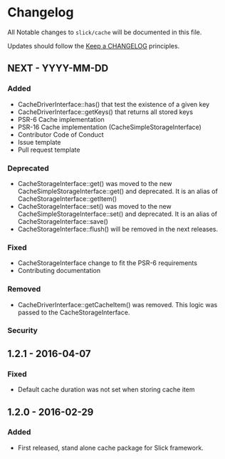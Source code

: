 # Changelog

All Notable changes to `slick/cache` will be documented in this file.

Updates should follow the [Keep a CHANGELOG](http://keepachangelog.com/) principles.

## NEXT - YYYY-MM-DD


### Added
- CacheDriverInterface::has() that test the existence of a given key
- CacheDriverInterface::getKeys() that returns all stored keys
- PSR-6 Cache implementation
- PSR-16 Cache implementation (CacheSimpleStorageInterface)
- Contributor Code of Conduct
- Issue template
- Pull request template

### Deprecated
- CacheStorageInterface::get() was moved to the new CacheSimpleStorageInterface::get() and
  deprecated. It is an alias of CacheStorageInterface::getItem()
- CacheStorageInterface::set() was moved to the new CacheSimpleStorageInterface::set() and
  deprecated. It is an alias of CacheStorageInterface::save()
- CacheStorageInterface::flush() will be removed in the next releases. 

### Fixed
- CacheStorageInterface change to fit the PSR-6 requirements
- Contributing documentation 

### Removed
- CacheDriverInterface::getCacheItem() was removed. This logic was passed to the
  CacheStorageInterface.

### Security



## 1.2.1 - 2016-04-07

### Fixed
- Default cache duration was not set when storing cache item

## 1.2.0 - 2016-02-29

### Added
- First released, stand alone cache package for Slick framework.